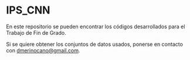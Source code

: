 # IPS_CNN
En este repositorio se pueden encontrar los códigos desarrollados para el Trabajo de Fin de Grado.

Si se quiere obtener los conjuntos de datos usados, ponerse en contacto con dmerinocano@gmail.com.
